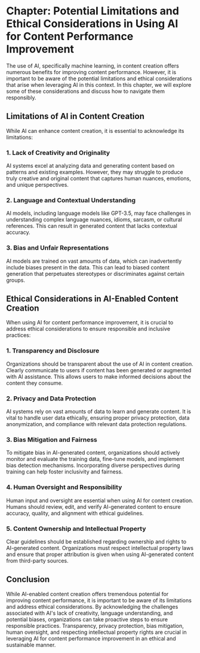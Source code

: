 Chapter: Potential Limitations and Ethical Considerations in Using AI for Content Performance Improvement
=========================================================================================================

The use of AI, specifically machine learning, in content creation offers numerous benefits for improving content performance. However, it is important to be aware of the potential limitations and ethical considerations that arise when leveraging AI in this context. In this chapter, we will explore some of these considerations and discuss how to navigate them responsibly.

**Limitations of AI in Content Creation**
-----------------------------------------

While AI can enhance content creation, it is essential to acknowledge its limitations:

### **1. Lack of Creativity and Originality**

AI systems excel at analyzing data and generating content based on patterns and existing examples. However, they may struggle to produce truly creative and original content that captures human nuances, emotions, and unique perspectives.

### **2. Language and Contextual Understanding**

AI models, including language models like GPT-3.5, may face challenges in understanding complex language nuances, idioms, sarcasm, or cultural references. This can result in generated content that lacks contextual accuracy.

### **3. Bias and Unfair Representations**

AI models are trained on vast amounts of data, which can inadvertently include biases present in the data. This can lead to biased content generation that perpetuates stereotypes or discriminates against certain groups.

**Ethical Considerations in AI-Enabled Content Creation**
---------------------------------------------------------

When using AI for content performance improvement, it is crucial to address ethical considerations to ensure responsible and inclusive practices:

### **1. Transparency and Disclosure**

Organizations should be transparent about the use of AI in content creation. Clearly communicate to users if content has been generated or augmented with AI assistance. This allows users to make informed decisions about the content they consume.

### **2. Privacy and Data Protection**

AI systems rely on vast amounts of data to learn and generate content. It is vital to handle user data ethically, ensuring proper privacy protection, data anonymization, and compliance with relevant data protection regulations.

### **3. Bias Mitigation and Fairness**

To mitigate bias in AI-generated content, organizations should actively monitor and evaluate the training data, fine-tune models, and implement bias detection mechanisms. Incorporating diverse perspectives during training can help foster inclusivity and fairness.

### **4. Human Oversight and Responsibility**

Human input and oversight are essential when using AI for content creation. Humans should review, edit, and verify AI-generated content to ensure accuracy, quality, and alignment with ethical guidelines.

### **5. Content Ownership and Intellectual Property**

Clear guidelines should be established regarding ownership and rights to AI-generated content. Organizations must respect intellectual property laws and ensure that proper attribution is given when using AI-generated content from third-party sources.

**Conclusion**
--------------

While AI-enabled content creation offers tremendous potential for improving content performance, it is important to be aware of its limitations and address ethical considerations. By acknowledging the challenges associated with AI's lack of creativity, language understanding, and potential biases, organizations can take proactive steps to ensure responsible practices. Transparency, privacy protection, bias mitigation, human oversight, and respecting intellectual property rights are crucial in leveraging AI for content performance improvement in an ethical and sustainable manner.
